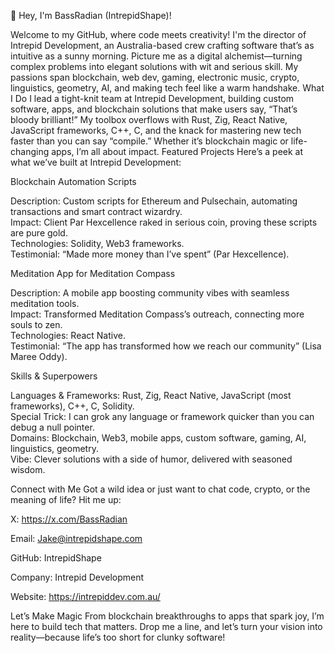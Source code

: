 👋 Hey, I'm BassRadian (IntrepidShape)!

Welcome to my GitHub, where code meets creativity! I'm the director of Intrepid Development, an Australia-based crew crafting software that’s as intuitive as a sunny morning. Picture me as a digital alchemist—turning complex problems into elegant solutions with wit and serious skill. My passions span blockchain, web dev, gaming, electronic music, crypto, linguistics, geometry, AI, and making tech feel like a warm handshake.
What I Do
I lead a tight-knit team at Intrepid Development, building custom software, apps, and blockchain solutions that make users say, “That’s bloody brilliant!” My toolbox overflows with Rust, Zig, React Native, JavaScript frameworks, C++, C, and the knack for mastering new tech faster than you can say “compile.” Whether it’s blockchain magic or life-changing apps, I’m all about impact.
Featured Projects
Here’s a peek at what we’ve built at Intrepid Development:

Blockchain Automation Scripts  

Description: Custom scripts for Ethereum and Pulsechain, automating transactions and smart contract wizardry.  
Impact: Client Par Hexcellence raked in serious coin, proving these scripts are pure gold.  
Technologies: Solidity, Web3 frameworks.  
Testimonial: “Made more money than I’ve spent” (Par Hexcellence).


Meditation App for Meditation Compass  

Description: A mobile app boosting community vibes with seamless meditation tools.  
Impact: Transformed Meditation Compass’s outreach, connecting more souls to zen.  
Technologies: React Native.  
Testimonial: “The app has transformed how we reach our community” (Lisa Maree Oddy).

Skills & Superpowers

Languages & Frameworks: Rust, Zig, React Native, JavaScript (most frameworks), C++, C, Solidity.  
Special Trick: I can grok any language or framework quicker than you can debug a null pointer.  
Domains: Blockchain, Web3, mobile apps, custom software, gaming, AI, linguistics, geometry.  
Vibe: Clever solutions with a side of humor, delivered with seasoned wisdom.

Connect with Me
Got a wild idea or just want to chat code, crypto, or the meaning of life? Hit me up:  

X: https://x.com/BassRadian

Email: Jake@intrepidshape.com

GitHub: IntrepidShape

Company: Intrepid Development

Website: https://intrepiddev.com.au/

Let’s Make Magic
From blockchain breakthroughs to apps that spark joy, I’m here to build tech that matters. Drop me a line, and let’s turn your vision into reality—because life’s too short for clunky software!

